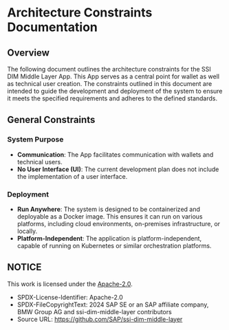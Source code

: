 # Architecture Constraints Documentation

## Overview

The following document outlines the architecture constraints for the SSI DIM Middle Layer App. This App serves as a central point for wallet as well as technical user creation. The constraints outlined in this document are intended to guide the development and deployment of the system to ensure it meets the specified requirements and adheres to the defined standards.

## General Constraints

### System Purpose

- **Communication**: The App facilitates communication with wallets and technical users.
- **No User Interface (UI)**: The current development plan does not include the implementation of a user interface.

### Deployment

- **Run Anywhere**: The system is designed to be containerized and deployable as a Docker image. This ensures it can run on various platforms, including cloud environments, on-premises infrastructure, or locally.
- **Platform-Independent**: The application is platform-independent, capable of running on Kubernetes or similar orchestration platforms.

## NOTICE

This work is licensed under the [Apache-2.0](https://www.apache.org/licenses/LICENSE-2.0).

- SPDX-License-Identifier: Apache-2.0
- SPDX-FileCopyrightText: 2024 SAP SE or an SAP affiliate company, BMW Group AG and ssi-dim-middle-layer contributors
- Source URL: https://github.com/SAP/ssi-dim-middle-layer
